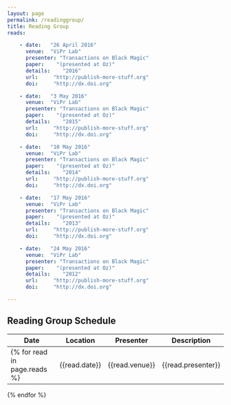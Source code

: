 ```yaml
---
layout: page
permalink: /readinggroup/
title: Reading Group
reads:

    - date:   "26 April 2016"
      venue:  "ViPr Lab"
      presenter: "Transactions on Black Magic"
      paper:    "(presented at Oz)"
      details:    "2016"
      url:     "http://publish-more-stuff.org"
      doi:     "http://dx.doi.org"

    - date:   "3 May 2016"
      venue:  "ViPr Lab"
      presenter: "Transactions on Black Magic"
      paper:    "(presented at Oz)"
      details:    "2015"
      url:     "http://publish-more-stuff.org"
      doi:     "http://dx.doi.org"

    - date:   "10 May 2016"
      venue:  "ViPr Lab"
      presenter: "Transactions on Black Magic"
      paper:    "(presented at Oz)"
      details:    "2014"
      url:     "http://publish-more-stuff.org"
      doi:     "http://dx.doi.org"

    - date:   "17 May 2016"
      venue:  "ViPr Lab"
      presenter: "Transactions on Black Magic"
      paper:    "(presented at Oz)"
      details:    "2013"
      url:     "http://publish-more-stuff.org"
      doi:     "http://dx.doi.org"

    - date:   "24 May 2016"
      venue:  "ViPr Lab"
      presenter: "Transactions on Black Magic"
      paper:    "(presented at Oz)"
      details:    "2012"
      url:     "http://publish-more-stuff.org"
      doi:     "http://dx.doi.org"

---
```


## Reading Group Schedule

| Date | Location | Presenter | Description |
|--|--|--|--| 
{% for read in page.reads %}| {{read.date}} | {{read.venue}} | {{read.presenter}} | {{read.paper}}<br>{{read.details}} | 
{% endfor %}

